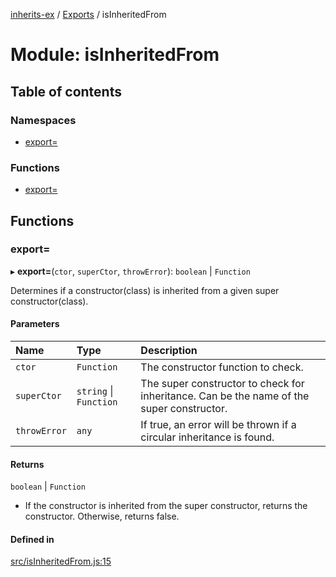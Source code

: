 [inherits-ex](../README.md) / [Exports](../modules.md) / isInheritedFrom

# Module: isInheritedFrom

## Table of contents

### Namespaces

- [export&#x3D;](isInheritedFrom.export_.md)

### Functions

- [export&#x3D;](isInheritedFrom.md#export&#x3D;)

## Functions

### export&#x3D;

▸ **export=**(`ctor`, `superCtor`, `throwError`): `boolean` \| `Function`

Determines if a constructor(class) is inherited from a given super constructor(class).

#### Parameters

| Name | Type | Description |
| :------ | :------ | :------ |
| `ctor` | `Function` | The constructor function to check. |
| `superCtor` | `string` \| `Function` | The super constructor to check for inheritance. Can be the name of the super constructor. |
| `throwError` | `any` | If true, an error will be thrown if a circular inheritance is found. |

#### Returns

`boolean` \| `Function`

- If the constructor is inherited from the super constructor, returns the constructor.
  Otherwise, returns false.

#### Defined in

[src/isInheritedFrom.js:15](https://github.com/snowyu/inherits-ex.js/blob/2bbec9d/src/isInheritedFrom.js#L15)
